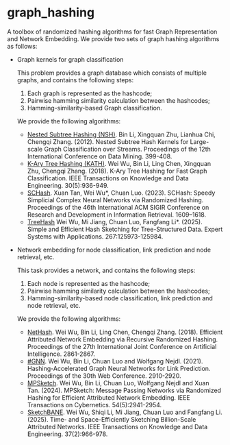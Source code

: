 # graph_hashing
A toolbox of randomized hashing algorithms for fast Graph Representation and Network Embedding. We provide two sets of graph hashing algorithms as follows:

- Graph kernels for graph classification
    
    This problem provides a graph database which consists of multiple graphs, and contains the following steps:
    
    1. Each graph is represented as the hashcode;  
    2. Pairwise hamming similarity calculation between the hashcodes;  
    3. Hamming-similarity-based Graph classification.
    
    We provide the following algorithms:
    
    - [Nested Subtree Hashing (NSH)](https://github.com/drhash-cn/graph-hashing/tree/main/nested-subtree-hash-kernels). Bin Li, Xingquan Zhu, Lianhua Chi, Chengqi Zhang. (2012). Nested Subtree Hash Kernels for Large-scale Graph Classification over Streams. Proceedings of the 12th International Conference on Data Mining. 399-408.
    - [K-Ary Tree Hashing (KATH)](https://github.com/drhash-cn/graph-hashing/tree/main/kath). Wei Wu, Bin Li, Ling Chen, Xingquan Zhu, Chengqi Zhang. (2018). K-Ary Tree Hashing for Fast Graph Classification. IEEE Transactions on Knowledge and Data Engineering. 30(5):936-949.
    - [SCHash](https://github.com/drhash-cn/graph-hashing/tree/main/schash). Xuan Tan, Wei Wu*, Chuan Luo. (2023). SCHash: Speedy Simplicial Complex Neural Networks via Randomized Hashing. Proceedings of the 46th International ACM SIGIR Conference on Research and Development in Information Retrieval. 1609–1618.
    - [TreeHash](https://github.com/AIandBD/graph-hashing/tree/main/TreeHash) Wei Wu, Mi Jiang, Chuan Luo, Fangfang Li*. (2025). Simple and Efficient Hash Sketching for Tree-Structured Data. Expert Systems with Applications. 267:125973-125984.

- Network embedding for node classification, link prediction and node retrieval, etc.

    This task provides a network, and contains the following steps:
    
    1. Each node is represented as the hashcode;  
    2. Pairwise hamming similarity calculation between the hashcodes;  
    3. Hamming-similarity-based node classification, link prediction and node retrieval, etc.

    We provide the following algorithms:
    
    - [NetHash](https://github.com/drhash-cn/graph-hashing/tree/main/nethash). Wei Wu, Bin Li, Ling Chen, Chengqi Zhang. (2018). Efficient Attributed Network Embedding via Recursive Randomized Hashing. Proceedings of the 27th International Joint Conference on Artificial Intelligence. 2861-2867.
    - [#GNN](https://github.com/drhash-cn/graph-hashing/tree/main/hash-gnn). Wei Wu, Bin Li, Chuan Luo and Wolfgang Nejdl. (2021). Hashing-Accelerated Graph Neural Networks for Link Prediction. Proceedings of the 30th Web Conference. 2910-2920.
    - [MPSketch](https://github.com/drhash-cn/graph-hashing/tree/main/mpsketch). Wei Wu, Bin Li, Chuan Luo, Wolfgang Nejdl and Xuan Tan. (2024). MPSketch: Message Passing Networks via Randomized Hashing for Efficient Attributed Network Embedding. IEEE Transactions on Cybernetics. 54(5):2941-2954.
    - [SketchBANE](https://github.com/AIandBD/graph-hashing/tree/main/SketchBANE). Wei Wu, Shiqi Li, Mi Jiang, Chuan Luo and Fangfang Li. (2025). Time- and Space-Efficiently Sketching Billion-Scale Attributed Networks. IEEE Transactions on Knowledge and Data Engineering. 37(2):966-978.

